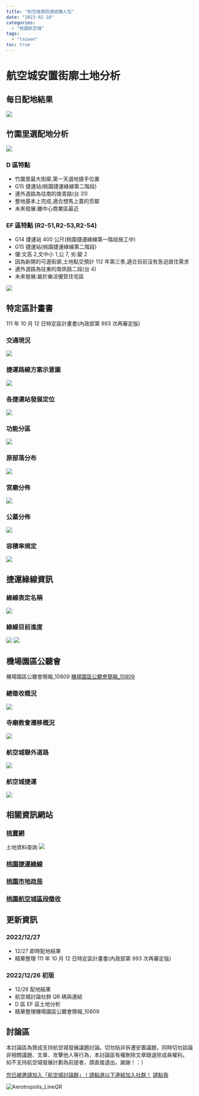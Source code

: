 ```yaml
---
title: "航空城資訊連結懶人包"
date: "2023-02-10"
categories:
  - "桃園航空城"
tags:
  - "taiwan"
toc: true
---
```


# 航空城安置街廓土地分析

## 每日配地結果

![](/imgs/2023/2023-02-10/results.gif)

<!--more-->

## 竹圍里選配地分析

![](/imgs/2023/2023-02-10/1.jpg)

### D 區特點

- 竹圍里最大街廓,第一天選地搶手位置
- G15 捷運站(桃園捷運綠線第二階段)
- 連外道路為往南的南青路(台 31)
- 整地基本上完成,適合想馬上蓋的芳鄰
- 未來發展:離中心商業區最近

### EF 區特點 (R2-51,R2-53,R2-54)

- G14 捷運站 400 公尺(桃園捷運綠線第一階段施工中)
- G15 捷運站(桃園捷運綠線第二階段)
- 優:文高 2,文中小 1,公 7, 劣:變 2
- 因為新開的可選街廓,土地點交預計 112 年第三季,適合目前沒有急迫居住需求
- 連外道路為往東的南崁路二段(台 4)
- 未來發展:屬於樂活優質住宅區

![](/imgs/2023/2023-02-10/2.jpg)

## 特定區計畫書

111 年 10 月 12 日特定區計畫書(內政部第 993 次再審定版)

### 交通現況

![](https://i.imgur.com/rGac21M.jpg)

### 捷運路線方案示意圖

![](https://i.imgur.com/mEKL5y8.png)

### 各捷運站發展定位

![](https://i.imgur.com/uwZt2T2.png)

### 功能分區

![](https://i.imgur.com/US4Euub.jpg)

### 原部落分布

![](https://i.imgur.com/lGXeLua.jpg)

### 宮廟分佈

![](https://i.imgur.com/3qIVp48.jpg)

### 公墓分佈

![](https://i.imgur.com/z39rblR.jpg)

### 容積率規定

![](https://i.imgur.com/5KKwoHn.png)

## 捷運綠線資訊

### 綠線表定名稱

![](https://i.imgur.com/02iD9Mt.png)

### 綠線目前進度

![](https://i.imgur.com/klNi4Z3.png)
![](https://i.imgur.com/Ginv7WQ.png)

## 機場園區公聽會

機場園區公聽會簡報\_10809
[機場園區公聽會簡報\_10809](https://www.land.tycg.gov.tw/userfiles/files/%E6%A9%9F%E5%A0%B4%E5%9C%92%E5%8D%80%E5%85%AC%E8%81%BD%E6%9C%83%E7%B0%A1%E5%A0%B1.pdf)

### 總徵收概況

![](https://i.imgur.com/I81bRv2.png)

### 寺廟教會遷移概況

![](https://i.imgur.com/J9tW49u.png)

### 航空城聯外道路

![](https://i.imgur.com/OoyBhIg.png)

### 航空城捷運

![](https://i.imgur.com/S5DCg8h.png)

## 相關資訊網站

### [桃寶網](https://taobao.tycg.gov.tw/Normal)

土地資料查詢
![](https://i.imgur.com/1KkCIWo.jpg)

### [桃園捷運綠線](https://dorts.tycg.gov.tw/business/mrt-green-line)

### [桃園市地政局](https://land.tycg.gov.tw/home.jsp?id=21&parentpath=0,2&mcustomize=multimessage_view.jsp&dataserno=202212150031&aplistdn=ou=hotnews,ou=chinese,ou=ap_root,o=tycg,c=tw&toolsflag=Y)

### [桃園航空城區段徵收](https://lems.chuanhwa.com.tw/10707h/home.html)

## 更新資訊

### 2022/12/27

- 12/27 即時配地結果
- 精華整理 111 年 10 月 12 日特定區計畫書(內政部第 993 次再審定版)

### 2022/12/26 初版

- 12/26 配地結果
- 航空城討論社群 QR 碼與連結
- D 區 EF 區土地分析
- 精華整理機場園區公聽會簡報\_10809

## 討論區

本討論區為贊成支持航空城發展議題討論。切勿貼非拆遷安置議題，同時切勿談論非相關議題、文章、攻擊他人等行為，本討論區有權刪除文章跟退除成員權利。
如不支持航空城發展計劃為前提者，請直接退出。謝謝！：）

[您已被邀請加入「航空城討論群」！請點選以下連結加入社群！](https://line.me/ti/g2/oPkGC0VbplZbTII3F5la1gjRjzaiJdV0vnR09w?utm_source=invitation&utm_medium=link_copy&utm_campaign=default)
[請點我](https://line.me/ti/g2/oPkGC0VbplZbTII3F5la1gjRjzaiJdV0vnR09w?utm_source=invitation&utm_medium=link_copy&utm_campaign=default)

![Aerotropolis_LineQR](/assets/img/Aerotropolis_LineQR.jpg)
